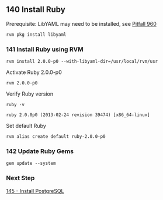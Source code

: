 ## 140 Install Ruby

Prerequisite: LibYAML may need to be installed, see [Pitfall 960](https://github.com/sleepepi/sleepepi/tree/master/virtual-machines/900-pitfalls.md#960-ruby-missing-psych-libyaml)

```console
rvm pkg install libyaml
```

### 141 Install Ruby using RVM

```console
rvm install 2.0.0-p0 --with-libyaml-dir=/usr/local/rvm/usr
```

Activate Ruby 2.0.0-p0

```console
rvm 2.0.0-p0
```

Verify Ruby version

```console
ruby -v

ruby 2.0.0p0 (2013-02-24 revision 39474) [x86_64-linux]
```

Set default Ruby

```console
rvm alias create default ruby-2.0.0-p0
```

### 142 Update Ruby Gems

```console
gem update --system
```

### Next Step

[145 - Install PostgreSQL](https://github.com/sleepepi/sleepepi/tree/master/virtual-machines/145-install-postgresql.md)
